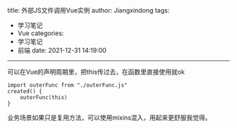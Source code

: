 title: 外部JS文件调用Vue实例
author: Jiangxindong
tags:
  - 学习笔记
  - Vue
categories:
  - 学习笔记
  - 前端
date: 2021-12-31 14:19:00
---
可以在Vue的声明周期里，把this传过去，在函数里直接使用就ok

```
import outerFunc from "./outerFunc.js"
created() {
	outerFunc(this)
}
```
业务场景如果只是复用方法，可以使用mixins混入，用起来更舒服我觉得。